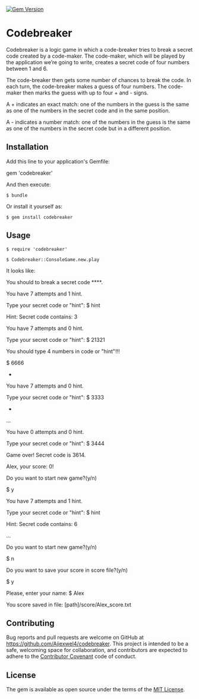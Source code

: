 [![Gem Version](https://badge.fury.io/rb/Codebreaker_RG2016.svg)](https://badge.fury.io/rb/Codebreaker_RG2016)

# Codebreaker

Codebreaker is a logic game in which a code-breaker tries to break a secret code created by a code-maker. The code-maker, which will be played by the application we’re going to write, creates a secret code of four numbers between 1 and 6.


The code-breaker then gets some number of chances to break the code. In each turn, the code-breaker makes a guess of four numbers. The code-maker then marks the guess with up to four + and - signs.


A + indicates an exact match: one of the numbers in the guess is the same as one of the numbers in the secret code and in the same position.


A - indicates a number match: one of the numbers in the guess is the same as one of the numbers in the secret code but in a different position.

## Installation

Add this line to your application's Gemfile:

gem 'codebreaker'

And then execute:

    $ bundle

Or install it yourself as:

    $ gem install codebreaker

## Usage
 
	$ require 'codebreaker'

	$ Codebreaker::ConsoleGame.new.play
	
	
It looks like:
	
You should to break a secret code ****.

You have 7 attempts and 1 hint.

Type your secret code or "hint": $ hint

Hint: Secret code contains: 3

You have 7 attempts and 0 hint.

Type your secret code or "hint":  $ 21321

You should type 4 numbers in code or "hint"!!!

$ 6666

+

You have 7 attempts and 0 hint.

Type your secret code or "hint": $ 3333

+


...


You have 0 attempts and 0 hint.

Type your secret code or "hint": $ 3444

Game over! Secret code is 3614.

Alex, your score: 0!

Do you want to start new game?(y/n)

$ y

You have 7 attempts and 1 hint.

Type your secret code or "hint": $ hint

Hint: Secret code contains: 6


...


Do you want to start new game?(y/n)

$ n

Do you want to save your score in score file?(y/n)

$ y

Please, enter your name: $ Alex

You score saved in file: [path]/score/Alex_score.txt


## Contributing

Bug reports and pull requests are welcome on GitHub at https://github.com/Ajiexwel4/codebreaker. This project is intended to be a safe, welcoming space for collaboration, and contributors are expected to adhere to the [Contributor Covenant](http://contributor-covenant.org) code of conduct.


## License

The gem is available as open source under the terms of the [MIT License](http://opensource.org/licenses/MIT).

